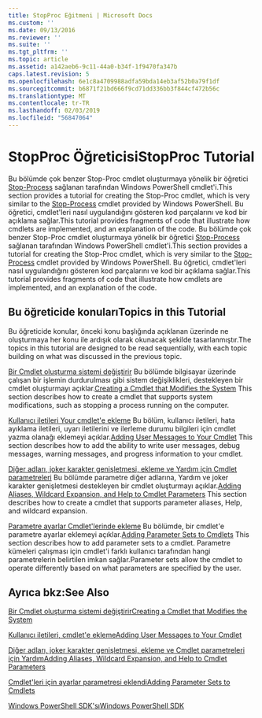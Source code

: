 ```yaml
---
title: StopProc Eğitmeni | Microsoft Docs
ms.custom: ''
ms.date: 09/13/2016
ms.reviewer: ''
ms.suite: ''
ms.tgt_pltfrm: ''
ms.topic: article
ms.assetid: a142aeb6-9c11-44a0-b34f-1f9470fa347b
caps.latest.revision: 5
ms.openlocfilehash: 6e1c8a4709988adfa59bda14eb3af52b0a79f1df
ms.sourcegitcommit: b6871f21bd666f9cd71dd336bb3f844cf472b56c
ms.translationtype: MT
ms.contentlocale: tr-TR
ms.lasthandoff: 02/03/2019
ms.locfileid: "56847064"
---
```

# <a name="stopproc-tutorial"></a><span data-ttu-id="6eb78-102">StopProc Öğreticisi</span><span class="sxs-lookup"><span data-stu-id="6eb78-102">StopProc Tutorial</span></span>

<span data-ttu-id="6eb78-103">Bu bölümde çok benzer Stop-Proc cmdlet oluşturmaya yönelik bir öğretici [Stop-Process](/powershell/module/Microsoft.PowerShell.Management/Stop-Process) sağlanan tarafından Windows PowerShell cmdlet'i.</span><span class="sxs-lookup"><span data-stu-id="6eb78-103">This section provides a tutorial for creating the Stop-Proc cmdlet, which is very similar to the [Stop-Process](/powershell/module/Microsoft.PowerShell.Management/Stop-Process) cmdlet provided by Windows PowerShell.</span></span> <span data-ttu-id="6eb78-104">Bu öğretici, cmdlet'leri nasıl uygulandığını gösteren kod parçalarını ve kod bir açıklama sağlar.</span><span class="sxs-lookup"><span data-stu-id="6eb78-104">This tutorial provides fragments of code that illustrate how cmdlets are implemented, and an explanation of the code.</span></span>
<span data-ttu-id="6eb78-105">Bu bölümde çok benzer Stop-Proc cmdlet oluşturmaya yönelik bir öğretici [Stop-Process](/powershell/module/Microsoft.PowerShell.Management/Stop-Process) sağlanan tarafından Windows PowerShell cmdlet'i.</span><span class="sxs-lookup"><span data-stu-id="6eb78-105">This section provides a tutorial for creating the Stop-Proc cmdlet, which is very similar to the [Stop-Process](/powershell/module/Microsoft.PowerShell.Management/Stop-Process) cmdlet provided by Windows PowerShell.</span></span> <span data-ttu-id="6eb78-106">Bu öğretici, cmdlet'leri nasıl uygulandığını gösteren kod parçalarını ve kod bir açıklama sağlar.</span><span class="sxs-lookup"><span data-stu-id="6eb78-106">This tutorial provides fragments of code that illustrate how cmdlets are implemented, and an explanation of the code.</span></span>

## <a name="topics-in-this-tutorial"></a><span data-ttu-id="6eb78-107">Bu öğreticide konuları</span><span class="sxs-lookup"><span data-stu-id="6eb78-107">Topics in this Tutorial</span></span>

<span data-ttu-id="6eb78-108">Bu öğreticide konular, önceki konu başlığında açıklanan üzerinde ne oluşturmaya her konu ile ardışık olarak okunacak şekilde tasarlanmıştır.</span><span class="sxs-lookup"><span data-stu-id="6eb78-108">The topics in this tutorial are designed to be read sequentially, with each topic building on what was discussed in the previous topic.</span></span>

<span data-ttu-id="6eb78-109">[Bir Cmdlet oluşturma sistemi değiştirir](./creating-a-cmdlet-that-modifies-the-system.md) Bu bölümde bilgisayar üzerinde çalışan bir işlemin durdurulması gibi sistem değişiklikleri, destekleyen bir cmdlet oluşturmayı açıklar.</span><span class="sxs-lookup"><span data-stu-id="6eb78-109">[Creating a Cmdlet that Modifies the System](./creating-a-cmdlet-that-modifies-the-system.md) This section describes how to create a cmdlet that supports system modifications, such as stopping a process running on the computer.</span></span>

<span data-ttu-id="6eb78-110">[Kullanıcı iletileri Your cmdlet'e ekleme](./adding-user-messages-to-your-cmdlet.md) Bu bölüm, kullanıcı iletileri, hata ayıklama iletileri, uyarı iletilerini ve ilerleme durumu bilgileri için cmdlet yazma olanağı eklemeyi açıklar.</span><span class="sxs-lookup"><span data-stu-id="6eb78-110">[Adding User Messages to Your Cmdlet](./adding-user-messages-to-your-cmdlet.md) This section describes how to add the ability to write user messages, debug messages, warning messages, and progress information to your cmdlet.</span></span>

<span data-ttu-id="6eb78-111">[Diğer adları, joker karakter genişletmesi, ekleme ve Yardım için Cmdlet parametreleri](./adding-aliases-wildcard-expansion-and-help-to-cmdlet-parameters.md) Bu bölümde parametre diğer adlarına, Yardım ve joker karakter genişletmesi destekleyen bir cmdlet oluşturmayı açıklar.</span><span class="sxs-lookup"><span data-stu-id="6eb78-111">[Adding Aliases, Wildcard Expansion, and Help to Cmdlet Parameters](./adding-aliases-wildcard-expansion-and-help-to-cmdlet-parameters.md) This section describes how to create a cmdlet that supports parameter aliases, Help, and wildcard expansion.</span></span>

<span data-ttu-id="6eb78-112">[Parametre ayarlar Cmdlet'lerinde ekleme](./adding-parameter-sets-to-a-cmdlet.md) Bu bölümde, bir cmdlet'e parametre ayarlar eklemeyi açıklar.</span><span class="sxs-lookup"><span data-stu-id="6eb78-112">[Adding Parameter Sets to Cmdlets](./adding-parameter-sets-to-a-cmdlet.md) This section describes how to add parameter sets to a cmdlet.</span></span> <span data-ttu-id="6eb78-113">Parametre kümeleri çalışması için cmdlet'i farklı kullanıcı tarafından hangi parametrelerin belirtilen imkan sağlar.</span><span class="sxs-lookup"><span data-stu-id="6eb78-113">Parameter sets allow the cmdlet to operate differently based on what parameters are specified by the user.</span></span>

## <a name="see-also"></a><span data-ttu-id="6eb78-114">Ayrıca bkz:</span><span class="sxs-lookup"><span data-stu-id="6eb78-114">See Also</span></span>

[<span data-ttu-id="6eb78-115">Bir Cmdlet oluşturma sistemi değiştirir</span><span class="sxs-lookup"><span data-stu-id="6eb78-115">Creating a Cmdlet that Modifies the System</span></span>](./creating-a-cmdlet-that-modifies-the-system.md)

[<span data-ttu-id="6eb78-116">Kullanıcı iletileri, cmdlet'e ekleme</span><span class="sxs-lookup"><span data-stu-id="6eb78-116">Adding User Messages to Your Cmdlet</span></span>](./adding-user-messages-to-your-cmdlet.md)

[<span data-ttu-id="6eb78-117">Diğer adları, joker karakter genişletmesi, ekleme ve Cmdlet parametreleri için Yardım</span><span class="sxs-lookup"><span data-stu-id="6eb78-117">Adding Aliases, Wildcard Expansion, and Help to Cmdlet Parameters</span></span>](./adding-aliases-wildcard-expansion-and-help-to-cmdlet-parameters.md)

[<span data-ttu-id="6eb78-118">Cmdlet'leri için ayarlar parametresi eklendi</span><span class="sxs-lookup"><span data-stu-id="6eb78-118">Adding Parameter Sets to Cmdlets</span></span>](./adding-parameter-sets-to-a-cmdlet.md)

[<span data-ttu-id="6eb78-119">Windows PowerShell SDK'sı</span><span class="sxs-lookup"><span data-stu-id="6eb78-119">Windows PowerShell SDK</span></span>](../windows-powershell-reference.md)
